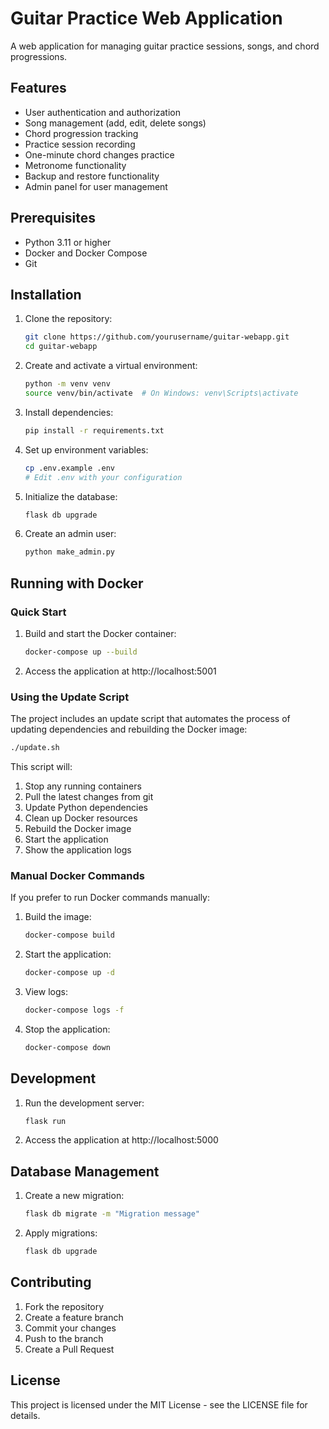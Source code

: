 # Guitar Practice Web Application

A web application for managing guitar practice sessions, songs, and chord progressions.

## Features

- User authentication and authorization
- Song management (add, edit, delete songs)
- Chord progression tracking
- Practice session recording
- One-minute chord changes practice
- Metronome functionality
- Backup and restore functionality
- Admin panel for user management

## Prerequisites

- Python 3.11 or higher
- Docker and Docker Compose
- Git

## Installation

1. Clone the repository:
   ```bash
   git clone https://github.com/yourusername/guitar-webapp.git
   cd guitar-webapp
   ```

2. Create and activate a virtual environment:
   ```bash
   python -m venv venv
   source venv/bin/activate  # On Windows: venv\Scripts\activate
   ```

3. Install dependencies:
   ```bash
   pip install -r requirements.txt
   ```

4. Set up environment variables:
   ```bash
   cp .env.example .env
   # Edit .env with your configuration
   ```

5. Initialize the database:
   ```bash
   flask db upgrade
   ```

6. Create an admin user:
   ```bash
   python make_admin.py
   ```

## Running with Docker

### Quick Start

1. Build and start the Docker container:
   ```bash
   docker-compose up --build
   ```

2. Access the application at http://localhost:5001

### Using the Update Script

The project includes an update script that automates the process of updating dependencies and rebuilding the Docker image:

```bash
./update.sh
```

This script will:
1. Stop any running containers
2. Pull the latest changes from git
3. Update Python dependencies
4. Clean up Docker resources
5. Rebuild the Docker image
6. Start the application
7. Show the application logs

### Manual Docker Commands

If you prefer to run Docker commands manually:

1. Build the image:
   ```bash
   docker-compose build
   ```

2. Start the application:
   ```bash
   docker-compose up -d
   ```

3. View logs:
   ```bash
   docker-compose logs -f
   ```

4. Stop the application:
   ```bash
   docker-compose down
   ```

## Development

1. Run the development server:
   ```bash
   flask run
   ```

2. Access the application at http://localhost:5000

## Database Management

1. Create a new migration:
   ```bash
   flask db migrate -m "Migration message"
   ```

2. Apply migrations:
   ```bash
   flask db upgrade
   ```

## Contributing

1. Fork the repository
2. Create a feature branch
3. Commit your changes
4. Push to the branch
5. Create a Pull Request

## License

This project is licensed under the MIT License - see the LICENSE file for details. 